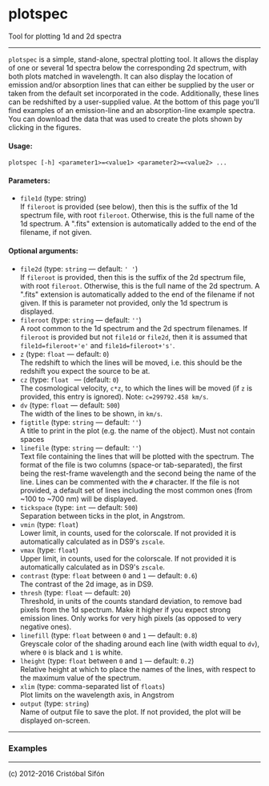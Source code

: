 # plotspec
Tool for plotting 1d and 2d spectra

----

`plotspec` is a simple, stand-alone, spectral plotting tool. It allows the display of one or several 1d spectra below the corresponding 2d spectrum, with both plots matched in wavelength. It can also display the location of emission and/or absorption lines that can either be supplied by the user or taken from the default set incorporated in the code. Additionally, these lines can be redshifted by a user-supplied value. At the bottom of this page you'll find examples of an emission-line and an absorption-line example spectra. You can download the data that was used to create the plots shown by clicking in the figures. 

#### Usage:
    plotspec [-h] <parameter1>=<value1> <parameter2>=<value2> ...


#### Parameters: 

  * `file1d` (type: string)  
If ``fileroot`` is provided (see below), then this is the suffix of the 1d spectrum file, with root `fileroot`. Otherwise, this is the full name of the 1d spectrum. A ".fits" extension is automatically added to the end of the filename, if not given. 

#### Optional arguments:

  * `file2d` (type: `string` &mdash; default: `' '`)  
If `fileroot` is provided, then this is the suffix of the 2d spectrum file, with root `fileroot`. Otherwise, this is the full name of the 2d spectrum. A ".fits" extension is automatically added to the end of the filename if not given. If this is parameter not provided, only the 1d spectrum is displayed.
  * `fileroot` (type: `string` &mdash; default: `''`)  
A root common to the 1d spectrum and the 2d spectrum filenames. If `fileroot` is provided but not `file1d` or `file2d`, then it is assumed that `file1d=fileroot+'e'` and `file1d=fileroot+'s'`.
  * `z` (type: `float` &mdash; default: `0`)  
The redshift to which the lines will be moved, i.e. this should be the redshift you expect the source to be at. 
  * `cz` (type: `float ` &mdash; (default: `0`)  
The cosmological velocity, `c*z`, to which the lines will be moved (if `z` is provided, this entry is ignored). Note: `c=299792.458 km/s`. 
  * `dv` (type: `float` &mdash; default: `500`)  
The width of the lines to be shown, in `km/s`. 
  * `figtitle` (type: `string` &mdash; default: `''`)  
A title to print in the plot (e.g. the name of the object). Must not contain spaces
  * `linefile` (type: `string` &mdash; default: `''`)  
Text file containing the lines that will be plotted with the spectrum. The format of the file is two columns (space-or tab-separated), the first being the rest-frame wavelength and the second being the name of the line. Lines can be commented with the `#` character. If the file is not provided, a default set of lines including the most common ones (from ~100 to ~700 nm) will be displayed. 
  * `tickspace` (type: `int` &mdash; default: `500`)  
Separation between ticks in the plot, in Angstrom. 
  * `vmin` (type: `float`)  
Lower limit, in counts, used for the colorscale. If not provided it is automatically calculated as in DS9's `zscale`.
  * `vmax` (type: `float`)  
Upper limit, in counts, used for the colorscale. If not provided it is automatically calculated as in DS9's `zscale`.
  * `contrast` (type: `float` between `0` and `1` &mdash; default: `0.6`)  
The contrast of the 2d image, as in DS9. 
  * `thresh` (type: `float` &mdash; default: `20`)  
Threshold, in units of the counts standard deviation, to remove bad pixels from the 1d spectrum. Make it higher if you expect strong emission lines. Only works for very high pixels (as opposed to very negative ones). 
  * `linefill` (type: `float` between `0` and `1` &mdash; default: `0.8`)  
Greyscale color of the shading around each line (with width equal to `dv`), where `0` is black and `1` is white. 
  * `lheight` (type: `float` between `0` and `1` &mdash; default: `0.2`)  
Relative height at which to place the names of the lines, with respect to the maximum value of the spectrum. 
  * `xlim` (type: comma-separated list of `floats`)  
Plot limits on the wavelength axis, in Angstrom
  * `output` (type: `string`)  
Name of output file to save the plot. If not provided, the plot will be displayed on-screen.

----

### Examples


----

(c) 2012-2016 Cristóbal Sifón
